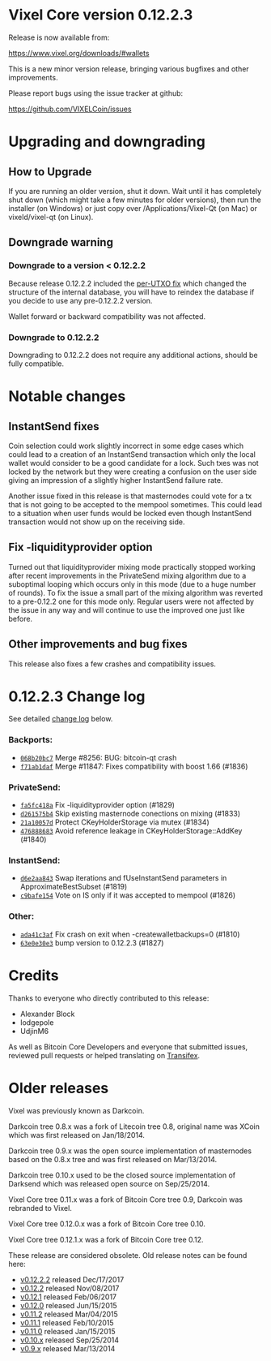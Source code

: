 Vixel Core version 0.12.2.3
==========================

Release is now available from:

  <https://www.vixel.org/downloads/#wallets>

This is a new minor version release, bringing various bugfixes and other
improvements.

Please report bugs using the issue tracker at github:

  <https://github.com/VIXELCoin/issues>


Upgrading and downgrading
=========================

How to Upgrade
--------------

If you are running an older version, shut it down. Wait until it has completely
shut down (which might take a few minutes for older versions), then run the
installer (on Windows) or just copy over /Applications/Vixel-Qt (on Mac) or
vixeld/vixel-qt (on Linux).

Downgrade warning
-----------------

### Downgrade to a version < 0.12.2.2

Because release 0.12.2.2 included the [per-UTXO fix](release-notes/vixel/release-notes-0.12.2.2.md#per-utxo-fix)
which changed the structure of the internal database, you will have to reindex
the database if you decide to use any pre-0.12.2.2 version.

Wallet forward or backward compatibility was not affected.

### Downgrade to 0.12.2.2

Downgrading to 0.12.2.2 does not require any additional actions, should be
fully compatible.

Notable changes
===============

InstantSend fixes
-----------------

Coin selection could work slightly incorrect in some edge cases which could
lead to a creation of an InstantSend transaction which only the local wallet
would consider to be a good candidate for a lock. Such txes was not locked by
the network but they were creating a confusion on the user side giving an
impression of a slightly higher InstantSend failure rate.

Another issue fixed in this release is that masternodes could vote for a tx
that is not going to be accepted to the mempool sometimes. This could lead to
a situation when user funds would be locked even though InstantSend transaction
would not show up on the receiving side.

Fix -liquidityprovider option
-----------------------------

Turned out that liquidityprovider mixing mode practically stopped working after
recent improvements in the PrivateSend mixing algorithm due to a suboptimal
looping which occurs only in this mode (due to a huge number of rounds). To fix
the issue a small part of the mixing algorithm was reverted to a pre-0.12.2 one
for this mode only. Regular users were not affected by the issue in any way and
will continue to use the improved one just like before.

Other improvements and bug fixes
--------------------------------

This release also fixes a few crashes and compatibility issues.


0.12.2.3 Change log
===================

See detailed [change log](https://github.com/VIXELCoin/compare/v0.12.2.2...vixelpay:v0.12.2.3) below.

### Backports:
- [`068b20bc7`](https://github.com/VIXELCoin/commit/068b20bc7) Merge #8256: BUG: bitcoin-qt crash
- [`f71ab1daf`](https://github.com/VIXELCoin/commit/f71ab1daf) Merge #11847: Fixes compatibility with boost 1.66 (#1836)

### PrivateSend:
- [`fa5fc418a`](https://github.com/VIXELCoin/commit/fa5fc418a) Fix -liquidityprovider option (#1829)
- [`d261575b4`](https://github.com/VIXELCoin/commit/d261575b4) Skip existing masternode conections on mixing (#1833)
- [`21a10057d`](https://github.com/VIXELCoin/commit/21a10057d) Protect CKeyHolderStorage via mutex (#1834)
- [`476888683`](https://github.com/VIXELCoin/commit/476888683) Avoid reference leakage in CKeyHolderStorage::AddKey (#1840)

### InstantSend:
- [`d6e2aa843`](https://github.com/VIXELCoin/commit/d6e2aa843) Swap iterations and fUseInstantSend parameters in ApproximateBestSubset (#1819)
- [`c9bafe154`](https://github.com/VIXELCoin/commit/c9bafe154) Vote on IS only if it was accepted to mempool (#1826)

### Other:
- [`ada41c3af`](https://github.com/VIXELCoin/commit/ada41c3af) Fix crash on exit when -createwalletbackups=0 (#1810)
- [`63e0e30e3`](https://github.com/VIXELCoin/commit/63e0e30e3) bump version to 0.12.2.3 (#1827)

Credits
=======

Thanks to everyone who directly contributed to this release:

- Alexander Block
- lodgepole
- UdjinM6

As well as Bitcoin Core Developers and everyone that submitted issues,
reviewed pull requests or helped translating on
[Transifex](https://www.transifex.com/projects/p/vixel/).


Older releases
==============

Vixel was previously known as Darkcoin.

Darkcoin tree 0.8.x was a fork of Litecoin tree 0.8, original name was XCoin
which was first released on Jan/18/2014.

Darkcoin tree 0.9.x was the open source implementation of masternodes based on
the 0.8.x tree and was first released on Mar/13/2014.

Darkcoin tree 0.10.x used to be the closed source implementation of Darksend
which was released open source on Sep/25/2014.

Vixel Core tree 0.11.x was a fork of Bitcoin Core tree 0.9,
Darkcoin was rebranded to Vixel.

Vixel Core tree 0.12.0.x was a fork of Bitcoin Core tree 0.10.

Vixel Core tree 0.12.1.x was a fork of Bitcoin Core tree 0.12.

These release are considered obsolete. Old release notes can be found here:

- [v0.12.2.2](release-notes/vixel/release-notes-0.12.2.2.md) released Dec/17/2017
- [v0.12.2](release-notes/vixel/release-notes-0.12.2.md) released Nov/08/2017
- [v0.12.1](release-notes/vixel/release-notes-0.12.1.md) released Feb/06/2017
- [v0.12.0](release-notes/vixel/release-notes-0.12.0.md) released Jun/15/2015
- [v0.11.2](release-notes/vixel/release-notes-0.11.2.md) released Mar/04/2015
- [v0.11.1](release-notes/vixel/release-notes-0.11.1.md) released Feb/10/2015
- [v0.11.0](release-notes/vixel/release-notes-0.11.0.md) released Jan/15/2015
- [v0.10.x](release-notes/vixel/release-notes-0.10.0.md) released Sep/25/2014
- [v0.9.x](release-notes/vixel/release-notes-0.9.0.md) released Mar/13/2014

